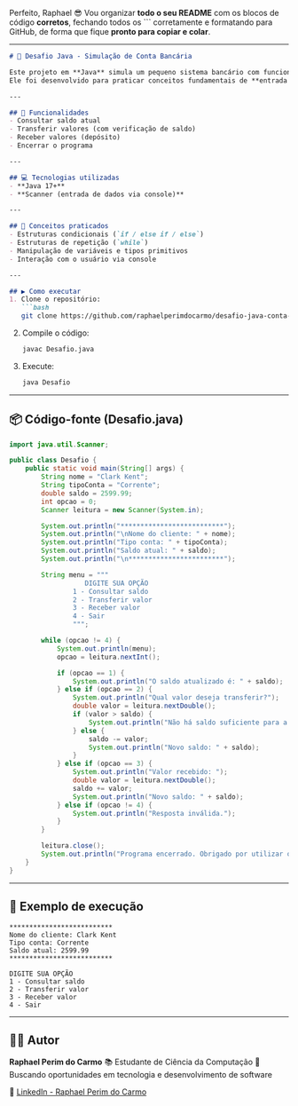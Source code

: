 Perfeito, Raphael 😎
Vou organizar **todo o seu README** com os blocos de código **corretos**, fechando todos os ``` corretamente e formatando para GitHub, de forma que fique **pronto para copiar e colar**.

---

````markdown
# 🏦 Desafio Java - Simulação de Conta Bancária

Este projeto em **Java** simula um pequeno sistema bancário com funcionalidades básicas de uma conta corrente.  
Ele foi desenvolvido para praticar conceitos fundamentais de **entrada de dados, estrutura condicional e laços de repetição**.

---

## 🚀 Funcionalidades
- Consultar saldo atual  
- Transferir valores (com verificação de saldo)  
- Receber valores (depósito)  
- Encerrar o programa  

---

## 💻 Tecnologias utilizadas
- **Java 17+**  
- **Scanner (entrada de dados via console)**  

---

## 🧠 Conceitos praticados
- Estruturas condicionais (`if / else if / else`)  
- Estruturas de repetição (`while`)  
- Manipulação de variáveis e tipos primitivos  
- Interação com o usuário via console  

---

## ▶️ Como executar
1. Clone o repositório:  
   ```bash
   git clone https://github.com/raphaelperimdocarmo/desafio-java-conta-bancaria.git
````

2. Compile o código:

   ```bash
   javac Desafio.java
   ```
3. Execute:

   ```bash
   java Desafio
   ```

---

## 📦 Código-fonte (Desafio.java)

```java
import java.util.Scanner;

public class Desafio {
    public static void main(String[] args) {
        String nome = "Clark Kent";
        String tipoConta = "Corrente";
        double saldo = 2599.99;
        int opcao = 0;
        Scanner leitura = new Scanner(System.in);

        System.out.println("**************************");
        System.out.println("\nNome do cliente: " + nome);
        System.out.println("Tipo conta: " + tipoConta);
        System.out.println("Saldo atual: " + saldo);
        System.out.println("\n************************");

        String menu = """
                   DIGITE SUA OPÇÃO
                1 - Consultar saldo
                2 - Transferir valor
                3 - Receber valor
                4 - Sair
                """;

        while (opcao != 4) {
            System.out.println(menu);
            opcao = leitura.nextInt();

            if (opcao == 1) {
                System.out.println("O saldo atualizado é: " + saldo);
            } else if (opcao == 2) {
                System.out.println("Qual valor deseja transferir?");
                double valor = leitura.nextDouble();
                if (valor > saldo) {
                    System.out.println("Não há saldo suficiente para a transferência.");
                } else {
                    saldo -= valor;
                    System.out.println("Novo saldo: " + saldo);
                }
            } else if (opcao == 3) {
                System.out.println("Valor recebido: ");
                double valor = leitura.nextDouble();
                saldo += valor;
                System.out.println("Novo saldo: " + saldo);
            } else if (opcao != 4) {
                System.out.println("Resposta inválida.");
            }
        }

        leitura.close();
        System.out.println("Programa encerrado. Obrigado por utilizar o sistema!");
    }
}
```

---

## 📸 Exemplo de execução

```
**************************
Nome do cliente: Clark Kent
Tipo conta: Corrente
Saldo atual: 2599.99
**************************

DIGITE SUA OPÇÃO
1 - Consultar saldo
2 - Transferir valor
3 - Receber valor
4 - Sair
```

---

## 👨‍💻 Autor

**Raphael Perim do Carmo**
📚 Estudante de Ciência da Computação
💼 Buscando oportunidades em tecnologia e desenvolvimento de software

🔗 [LinkedIn - Raphael Perim do Carmo](https://www.linkedin.com/in/raphaelperimdocarmo)
